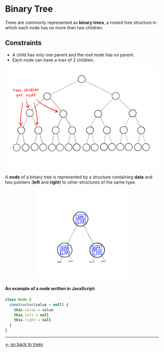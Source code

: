 # Binary Tree
Trees are commonly represented as **binary trees**, a _rooted_ tree structure in which each node has no more than two children.

## Constraints
- A child has only _one_ parent and the root node has _no_ parent.
- Each node can have a max of 2 children.

<p align="center">
  <img src="../../../../assets/binary_tree.svg" width="600" />
</p>

A **node** of a binary tree is represented by a structure containing **data** and two pointers (__left__ and __right__) to other structures of the same type.

<p align="center">
  <img src="../../../../assets/binary_tree_node.svg" width="300" />
</p>

#### An example of a node written in JavaScript:
```js
class Node {
  constructor(value = null) {
    this.value = value
    this.left = null
    this.right = null
  }
}
```

<hr>

[← go back to trees](../)